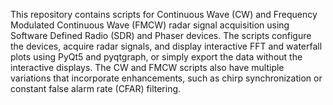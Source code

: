 This repository contains scripts for Continuous Wave (CW) and Frequency Modulated Continuous Wave (FMCW) radar signal acquisition using Software Defined Radio (SDR) and Phaser devices. The scripts configure the devices, acquire radar signals, and display interactive FFT and waterfall plots using PyQt5 and pyqtgraph, or simply export the data without the interactive displays.
The CW and FMCW scripts also have multiple variations that incorporate enhancements, such as chirp synchronization or constant false alarm rate (CFAR) filtering.
